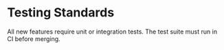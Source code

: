# Testing Standards

All new features require unit or integration tests. The test suite must run in CI before merging.
